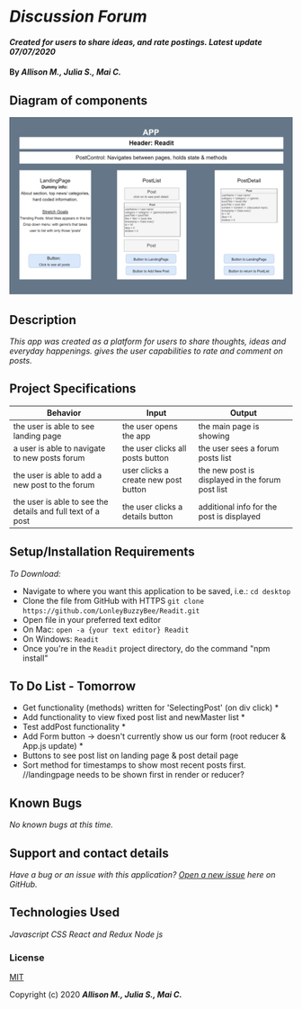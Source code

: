 # _Discussion Forum_

#### _Created for users to share ideas, and rate postings. Latest update 07/07/2020_

#### By _**Allison M., Julia S., Mai C.**_

## Diagram of components

![diagram of components](./public/diagram.png)

## Description

_This app was created as a platform for users to share thoughts, ideas and everyday happenings. gives the user capabilities to rate and comment on posts._

## Project Specifications

| Behavior | Input | Output |
|---|---|---|
|the user is able to see landing page | the user opens the app | the main page is showing |
| a user is able to navigate to new posts forum | the user clicks all posts button| the user sees a forum posts list |
| the user is able to add a new post to the forum | user clicks a create new post button | the new post is displayed in the forum post list |
|the user is able to see the details and full text of a post |the user clicks a details button| additional info for the post is displayed|

## Setup/Installation Requirements

_To Download:_

* Navigate to where you want this application to be saved, i.e.:
```cd desktop```
* Clone the file from GitHub with HTTPS
```git clone https://github.com/LonleyBuzzyBee/Readit.git```
* Open file in your preferred text editor
* On Mac: ```open -a {your text editor} Readit```
* On Windows: ```Readit```
* Once you're in the ```Readit``` project directory, do the command "npm install"

## To Do List - Tomorrow
- Get functionality (methods) written for 'SelectingPost' (on div click) *
- Add functionality to view fixed post list and newMaster list *
- Test addPost functionality *
- Add Form button -> doesn't currently show us our form (root reducer & App.js update) *
- Buttons to see post list on landing page & post detail page
- Sort method for timestamps to show most recent posts first. 
//landingpage needs to be shown first in render or reducer?

## Known Bugs

_No known bugs at this time._

## Support and contact details

_Have a bug or an issue with this application? [Open a new issue](https://github.com/LonleyBuzzyBee/Readit/issues) here on GitHub._

## Technologies Used

_Javascript_
_CSS_
_React and Redux_
_Node js_

### License

[MIT](https://choosealicense.com/licenses/mit/)

Copyright (c) 2020 **_Allison M., Julia S., Mai C._**
